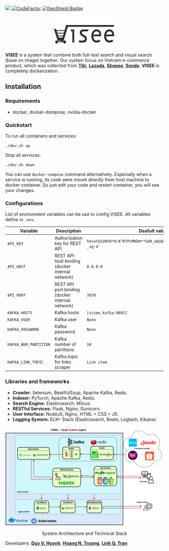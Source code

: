 ![](https://github.com/vndee/visee/workflows/CI/badge.svg)
[![CodeFactor](https://www.codefactor.io/repository/github/vndee/visee/badge?s=9f1351e9a1c480decd19a6bbb7e8b19b447d8474)](https://www.codefactor.io/repository/github/vndee/visee)
[![DepShield Badge](https://depshield.sonatype.org/badges/vndee/visee/depshield.svg)](https://depshield.github.io)
<p align="center">
  <img width="200" height="100" src="https://raw.githubusercontent.com/vndee/visee/master/imgs/logo.png?token=AGXWHAHFKIENLEQPVIJOZZK6QTQRQ">
</p>

**VISEE** is a system that combine both full-text search and visual search (base on image) together. Our system focus on 
Vietnam e-commerce product, which was collected from [**Tiki**](https://tiki.vn/), [**Lazada**](https://www.lazada.vn/), [**Shopee**](https://shopee.vn/),
[**Sendo**](https://www.sendo.vn/). **VISEE** is completely dockerization.

## Installation

### Requirements

- docker, docker-dompose, nvidia-docker

### Quickstart

To run all containers and services: 

    ./dev.sh up

Stop all services:

    ./dev.sh down
    
You can use `docker-compose` command alternatively. Especially when a service is running, its code were mount directly
from host machine to docker container. So just edit your code and restart container, you will see your changes.

### Configurations

List of environment variables can be use to config VISEE. All variables define in `.env`.

| Variable | Description | Deafult value |
|----------|-------------|---------------|
|`API_KEY`| Authorization key for REST API|`h$+wt&%3BtH*6rA^KfPzMKDm**GdH_wQaQebd&X9!h=nNVjrt+pn8GNB5%-_ug-U`|
|`API_HOST`| REST API host binding (docker internal network)|`0.0.0.0`|
|`API_PORT`| REST API port binding (docker internal network)|`7070`|
|`KAFKA_HOSTS`| Kafka hosts | `[visee_kafka:9092]`|
|`KAFKA_USER`| Kafka user| `None`|
|`KAFKA_PASSWORD`| Kafka password| `None`|
|`KAFKA_NUM_PARTITION`| Kafka number of partitions| `10`|
|`KAFKA_LINK_TOPIC`| Kafka topic for links scraper| `Link item`|

### Libraries and frameworks

- **Crawler:** Selenium, BeatifulSoup, Apache Kafka, Redis.
- **Indexer:** PyTorch, Apache Kafka, Redis.
- **Search Engine:** Elasticsearch, Milvus.
- **RESTful Services:** Flask, Nginx, Gunicorn.
- **User Interface:** NodeJS, Nginx, HTML + CSS + JS.
- **Logging System:** ELK+ Stack (Elasticsearch, Beats, Logtash, Kibana).
 
<p align="center">
  <img src="https://raw.githubusercontent.com/vndee/visee/master/imgs/visee.png?token=AGXWHAGPQ5HJLX5WGY5ZC326QTSKE">
  <p align="center">System Architecture and Technical Stack</p>
</p>

Developers: [**Duy V. Huynh**](https://github.com/vndee), [**Hoang N. Truong**](https://github.com/hoangperry/), [**Linh Q. Tran**](https://github.com/tql247/)

